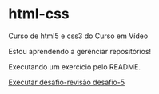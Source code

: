 # html-css
 Curso de html5 e css3 do Curso em Vídeo

 Estou aprendendo a gerênciar repositórios!

Executando um exercício pelo README.

<a href="https://fabricioapreendiz.github.io/html-css/desafios-revisao/desafio-5/index.html"> Executar desafio-revisão desafio-5</a>
